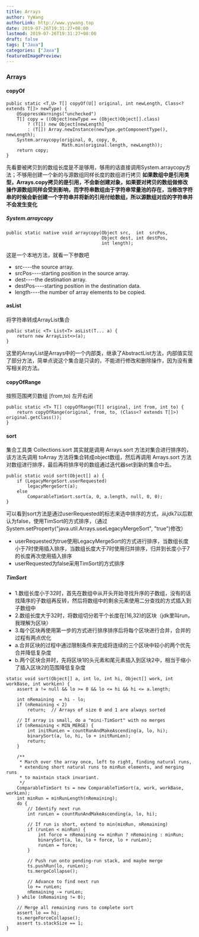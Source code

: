 ```yaml
---
title: Arrays
author: YyWang
authorLink: http://www.yywang.top
date: 2019-07-26T19:31:27+08:00
lastmod: 2019-07-26T19:31:27+08:00
draft: false
tags: ["Java"]
categories: ["Java"]
featuredImagePreview: 
---
```

### Arrays
#### copyOf
~~~
public static <T,U> T[] copyOf(U[] original, int newLength, Class<? extends T[]> newType) {
    @SuppressWarnings("unchecked")
    T[] copy = ((Object)newType == (Object)Object[].class)
        ? (T[]) new Object[newLength]
        : (T[]) Array.newInstance(newType.getComponentType(), newLength);
    System.arraycopy(original, 0, copy, 0,
                     Math.min(original.length, newLength));
    return copy;
}
~~~

先看要被拷贝到的数组长度是不是够用，够用的话直接调用System.arraycopy方法；不够用创建一个新的与源数组同样长度的数组进行拷贝
**如果数组中是引用类型，Arrays.copy拷贝的是引用，不会新创建对象，如果要对拷贝的数组做修改操作源数组同样会受到影响，而字符串数组由于字符串常量池的存在，当修改字符串的时候会新创建一个字符串并将新的引用付给数组，所以源数组对应的字符串并不会发生变化**

##### System.arraycopy
~~~
public static native void arraycopy(Object src,  int  srcPos,
                                    Object dest, int destPos,
                                    int length);
~~~
这是一个本地方法，就看一下参数吧

+ src----the source array. 
+ srcPos----starting position in the source array.
+ dest----the destination array.
+ destPos----starting position in the destination data.
+ length----the number of array elements to be copied.


#### asList
将字符串转成ArrayList集合

~~~
public static <T> List<T> asList(T... a) {
    return new ArrayList<>(a);
}
~~~

这里的ArrayList是Arrays中的一个内部类，继承了AbstractList方法，内部值实现了部分方法，简单点说这个集合是只读的，不能进行修改和删除操作，因为没有重写相关的方法。

#### copyOfRange
按照范围拷贝数组 [from,to) 左开右闭
```
public static <T> T[] copyOfRange(T[] original, int from, int to) {
    return copyOfRange(original, from, to, (Class<? extends T[]>) original.getClass());
}
```

#### sort 

集合工具类 Collections.sort 其实就是调用 Arrays.sort 方法对集合进行排序的，该方法先调用 toArray 方法将集合转成object数组，然后再调用 Arrays.sort 方法对数组进行排序，最后再将排序号的数组通过迭代器set到新的集合中去。

```
public static void sort(Object[] a) {
    if (LegacyMergeSort.userRequested)
        legacyMergeSort(a);
    else
        ComparableTimSort.sort(a, 0, a.length, null, 0, 0);
}
```
可以看到sort方法是通过userRequested的标志来选中排序的方式，从jdk7以后默认为false，使用TimSort的方式排序，（通过System.setProperty("java.util.Arrays.useLegacyMergeSort", "true")修改）

- userRequested为true使用LegacyMergeSort的方式进行排序，当数组长度小于7时使用插入排序，当数组长度大于7时使用归并排序，归并到长度小于7的长度再次使用插入排序
- userRequested为false采用TimSort的方式排序

##### TimSort
+ 1.数组长度小于32时，首先在数组中从开头开始寻找升序的子数组，没有的话找降序的子数组再反转，然后将数组中的剩余元素使用二分查找的方式插入到子数组中
+ 2.数组长度大于32时，将数组切分若干个长度在[16,32)的区块（jdk里叫run，我理解为区块）
+ 3.每个区块再使用第一步的方式进行排序排序后将每个区块进行合并，合并的过程有两点优化
 + a.合并区块的过程中通过限制条件来完成将连续的三个区块中较小的两个优先合并降低复杂度
 + b.两个区块合并时，先将区块1的头元素和尾元素插入到区块2中，相当于缩小了插入区块2的范围降低复杂度

```
static void sort(Object[] a, int lo, int hi, Object[] work, int workBase, int workLen) {
    assert a != null && lo >= 0 && lo <= hi && hi <= a.length;

    int nRemaining  = hi - lo;
    if (nRemaining < 2)
        return;  // Arrays of size 0 and 1 are always sorted

    // If array is small, do a "mini-TimSort" with no merges
    if (nRemaining < MIN_MERGE) {
        int initRunLen = countRunAndMakeAscending(a, lo, hi);
        binarySort(a, lo, hi, lo + initRunLen);
        return;
    }

    /**
     * March over the array once, left to right, finding natural runs,
     * extending short natural runs to minRun elements, and merging runs
     * to maintain stack invariant.
     */
    ComparableTimSort ts = new ComparableTimSort(a, work, workBase, workLen);
    int minRun = minRunLength(nRemaining);
    do {
        // Identify next run
        int runLen = countRunAndMakeAscending(a, lo, hi);

        // If run is short, extend to min(minRun, nRemaining)
        if (runLen < minRun) {
            int force = nRemaining <= minRun ? nRemaining : minRun;
            binarySort(a, lo, lo + force, lo + runLen);
            runLen = force;
        }

        // Push run onto pending-run stack, and maybe merge
        ts.pushRun(lo, runLen);
        ts.mergeCollapse();

        // Advance to find next run
        lo += runLen;
        nRemaining -= runLen;
    } while (nRemaining != 0);

    // Merge all remaining runs to complete sort
    assert lo == hi;
    ts.mergeForceCollapse();
    assert ts.stackSize == 1;
}
```
